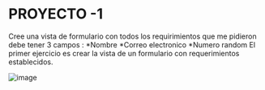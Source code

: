 # PROYECTO -1

Cree  una vista de formulario  con todos los requirimientos   que me pidieron  debe tener 3 campos : *Nombre *Correo electronico  *Numero random
El primer ejercicio es crear la vista de un formulario con requerimientos establecidos.

![image](https://user-images.githubusercontent.com/127963030/226950268-8fd6cfbb-1774-416e-b52c-d2cda46a294c.png)

